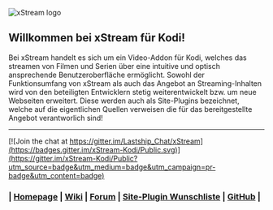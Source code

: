 ![xStream logo](https://github.com/xStream-Kodi/plugin.video.xstream/blob/wiki/graphics/web/logo-dark.png?raw=true)


## Willkommen bei xStream für Kodi!

Bei xStream handelt es sich um ein Video-Addon für Kodi, welches das streamen von Filmen und Serien über eine intuitive und optisch ansprechende Benutzeroberfläche ermöglicht. Sowohl der Funktionsumfang von xStream als auch das Angebot an Streaming-Inhalten wird von den beteiligten Entwicklern stetig weiterentwickelt bzw. um neue Webseiten erweitert. Diese werden auch als Site-Plugins bezeichnet, welche auf die eigentlichen Quellen verweisen die für das bereitgestellte Angebot verantworlich sind! 
***

[![Join the chat at https://gitter.im/Lastship_Chat/xStream](https://badges.gitter.im/xStream-Kodi/Public.svg)](https://gitter.im/xStream-Kodi/Public?utm_source=badge&utm_medium=badge&utm_campaign=pr-badge&utm_content=badge)

### | [Homepage](https://xstream-kodi.github.io) | [Wiki](https://github.com/xStream-Kodi/plugin.video.xstream/wiki) | [Forum](http://xstream-addon.square7.ch) | [Site-Plugin Wunschliste](https://docs.google.com/spreadsheets/d/1b_9C6BONlpWcugMgocFbKxe7nFp99HfvVUJznxTzT4I/edit?usp=sharing) | [GitHub](https://github.com/xStream-Kodi/plugin.video.xstream) |

